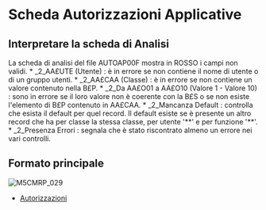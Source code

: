 # Scheda Autorizzazioni Applicative

## Interpretare la scheda di Analisi
La scheda di analisi del file AUTOAP00F mostra in ROSSO i campi non validi.
 \* _2_AA£UTE (Utente) :   è in errore se non contiene il nome di utente o di un gruppo utenti.
 \* _2_AA£CAA (Classe) :  è in errore se non contiene un valore contenuto nella B£P.
 \* _2_Da AA£O01 a AA£O10 (Valore 1 - Valore 10) :  sono in errore se il loro valore non è coerente con la B£S o se non esiste l'elemento di B£P contenuto in AA£CAA.
 \* _2_Mancanza Default :  controlla che esista il default per quel record. Il default esiste se è presente un altro record che ha per classe la stessa classe, per utente '\*\*' e per funzione '\*\*'.
 \* _2_Presenza Errori :  segnala che è stato riscontrato almeno un errore nei vari controlli.


## Formato principale

![M5CMRP_029](http://doc.smeup.com/immagini/MBDOC_SCH-B£AUTO/M5CMRP_029.png)
- [Autorizzazioni](Sorgenti/MB/SCP_SCH/B£AUTOES)
